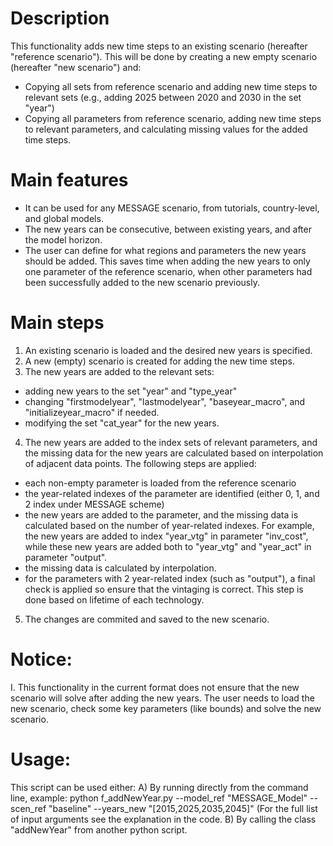# Description
This functionality adds new time steps to an existing scenario (hereafter "reference scenario"). This will be done by creating a new empty scenario (hereafter "new scenario") and:
- Copying all sets from reference scenario and adding new time steps to relevant sets (e.g., adding 2025 between 2020 and 2030 in the set "year")
- Copying all parameters from reference scenario, adding new time steps to relevant parameters, and calculating missing values for the added time steps.

# Main features
- It can be used for any MESSAGE scenario, from tutorials, country-level, and global models.
- The new years can be consecutive, between existing years, and after the model horizon.
- The user can define for what regions and parameters the new years should be added. This saves time when adding the new years to only one parameter of the reference scenario, when other parameters had been successfully added to the new scenario previously.

# Main steps
1. An existing scenario is loaded and the desired new years is specified.
2. A new (empty) scenario is created for adding the new time steps.
3. The new years are added to the relevant sets:
- adding new years to the set "year" and "type_year"
- changing "firstmodelyear", "lastmodelyear", "baseyear_macro", and "initializeyear_macro" if needed.
- modifying the set "cat_year" for the new years.
4. The new years are added to the index sets of relevant parameters, and the missing data for the new years are calculated based on interpolation of adjacent data points. The following steps are applied:
- each non-empty parameter is loaded from the reference scenario
- the year-related indexes of the parameter are identified (either 0, 1, and 2 index under MESSAGE scheme)
- the new years are added to the parameter, and the missing data is calculated based on the number of year-related indexes. For example, the new years are added to index "year_vtg" in parameter "inv_cost", while these new years are added both to "year_vtg" and "year_act" in parameter "output".
- the missing data is calculated by interpolation.
- for the parameters with 2 year-related index (such as "output"), a final check is applied so ensure that the vintaging is correct. This step is done based on lifetime of each technology.
5. The changes are commited and saved to the new scenario.

# Notice:
I. This functionality in the current format does not ensure that the new scenario will solve after adding the new years. The user needs to load the new scenario, check some key parameters (like bounds) and solve the new scenario.

# Usage:
This script can be used either:
A) By running directly from the command line, example:
python f_addNewYear.py --model_ref "MESSAGE_Model" --scen_ref "baseline" --years_new "[2015,2025,2035,2045]"
(For the full list of input arguments see the explanation in the code.
B) By calling the class "addNewYear" from another python script.
